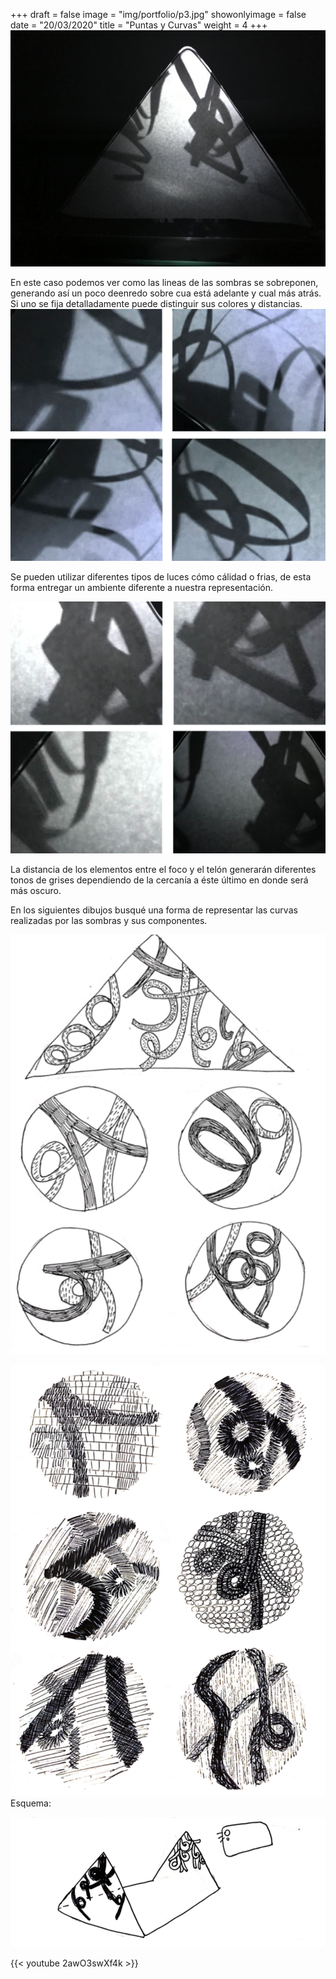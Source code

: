 +++
draft = false
image = "img/portfolio/p3.jpg"
showonlyimage = false
date = "20/03/2020"
title = "Puntas y Curvas"
weight = 4
+++
![Plano 333](/img/p3/p3.jpg)

En este caso podemos ver como las lineas de las sombras se sobreponen, generando así un poco deenredo sobre cua está adelante y cual más atrás. Si uno se fija detalladamente puede distinguir sus colores y distancias.
![Plano 33](/img/p3/p31.jpg)

Se pueden utilizar diferentes tipos de luces cómo cálidad o frias, de esta forma entregar un ambiente diferente a nuestra representación.

![Plano 333](/img/p3/p32.jpg)

<!--more-->
 La distancia de los
elementos entre el foco y
el telón generarán
diferentes tonos de grises
dependiendo de la cercanía
a éste último en donde
será más oscuro.

En los siguientes dibujos busqué una forma de representar las curvas realizadas por las sombras y sus componentes.
 

![dibujo](/img/dibujos/d333.jpg)

![dibujo](/img/dibujos/d32.jpg)
Esquema:

![dibujo](/img/dibujos/d33.jpg)

{{< youtube 2awO3swXf4k >}}
